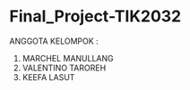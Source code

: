# Final_Project-TIK2032

ANGGOTA KELOMPOK :
1. MARCHEL MANULLANG
2. VALENTINO TAROREH
3. KEEFA LASUT